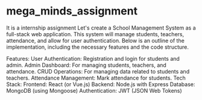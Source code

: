 # mega_minds_assignment
It is a internship assignment
Let's create a School Management System as a full-stack web application. This system will manage students, teachers, attendance, and allow for user authentication. Below is an outline of the implementation, including the necessary features and the code structure.

Features:
User Authentication: Registration and login for students and admin.
Admin Dashboard: For managing students, teachers, and attendance.
CRUD Operations: For managing data related to students and teachers.
Attendance Management: Mark attendance for students.
Tech Stack:
Frontend: React (or Vue.js)
Backend: Node.js with Express
Database: MongoDB (using Mongoose)
Authentication: JWT (JSON Web Tokens)
